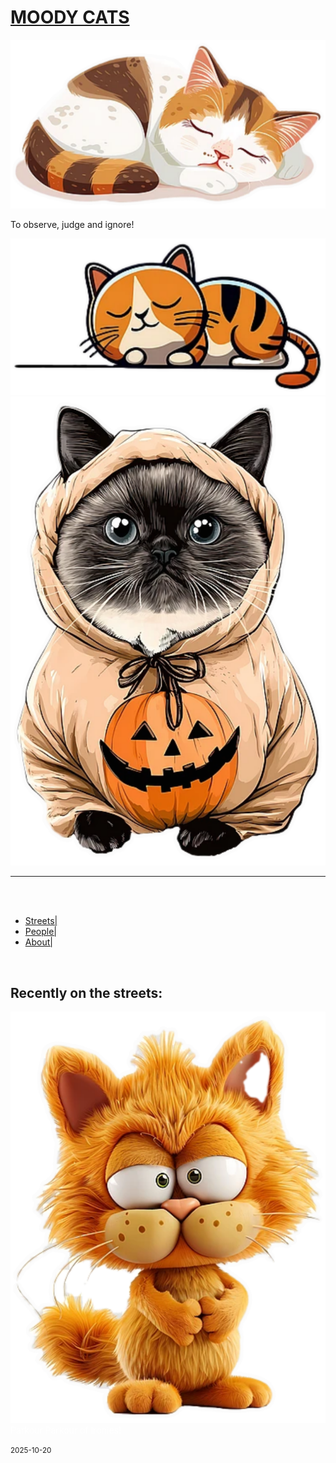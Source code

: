 
<head>
<meta charset="utf-8">
 <meta name="viewport" content="width=device-width, initial-scale=1.0">
<link href="https://fonts.googleapis.com/css2?family=Amatic+SC:wght@400;700&family=Lora:wght@400;700&display=swap" rel="stylesheet">
<link rel="icon" type="image/png" sizes="16x16" href="images/favicon1.ico">
<link rel="icon" type="image/png" sizes="32x32" href="images/favicon.ico">
<link rel="apple-touch-icon" sizes="180x180" href="images/favicon2.ico">
<meta name="description" content="I am a sensitive creature but I also don't give any Fuck!" />
<meta property="og:image" content="images/homecat.png">
<link rel="stylesheet" type="text/css" href="main.css" />
<title>
MOODY CATS
</title>
</head>
<body>
<h1> <a href="https://bamboodiaries.github.io">MOODY CATS</a></h1>
<img src="images/cat3.png" class="catimgl">

<p class="sweet"> To observe, judge and ignore! </p>

<img src="images/cat2.png" alt="cat image" class="catimgr">


<img src="images/cat4.png" alt="cat image" class="catimgm">

<hr>
<br>
<br>
<div id=menu>
<ul>

<li>
<a href="#">Streets|</a> </li>

<li><a href="#">People|</a> </li>


<li> <a href="#">About|</a> </li>
</ul>
</div>
<br>

<h2 style="text-align:left;"> Recently on the streets: </h2>


<div class="postblock">
<p style="text-align:left; color:white"> <img src="images/cat6.png" alt="Cat Image" class="post">
Parkour Parkour of Ironies! </p>
<small> 2025-10-20 </small>
<p></p>
</div>
<br>


